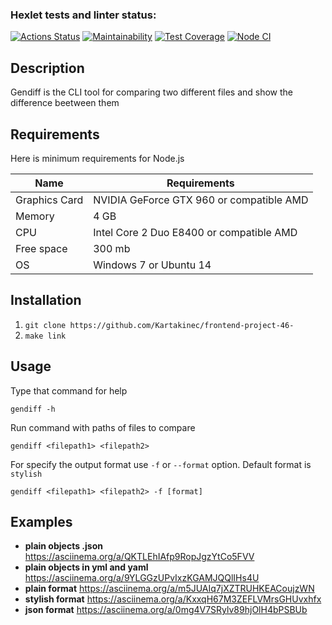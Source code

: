 ### Hexlet tests and linter status:
[![Actions Status](https://github.com/Kartakinec/frontend-project-46/actions/workflows/hexlet-check.yml/badge.svg)](https://github.com/Kartakinec/frontend-project-46/actions)
[![Maintainability](https://api.codeclimate.com/v1/badges/7f65810d2211cfa5a28e/maintainability)](https://codeclimate.com/github/Kartakinec/frontend-project-46-/maintainability)
[![Test Coverage](https://api.codeclimate.com/v1/badges/7f65810d2211cfa5a28e/test_coverage)](https://codeclimate.com/github/Kartakinec/frontend-project-46-/test_coverage)
[![Node CI](https://github.com/Kartakinec/frontend-project-46-/actions/workflows/node.js.yml/badge.svg?event=push)](https://github.com/Kartakinec/frontend-project-46-/actions/workflows/node.js.yml)

## Description

Gendiff is the CLI tool for comparing two different files and show the difference beetween them

## Requirements
Here is minimum requirements for Node.js

| Name | Requirements |
| ------ | ------ |
| Graphics Card | NVIDIA GeForce GTX 960 or compatible AMD |
| Memory | 4 GB |
| CPU | Intel Core 2 Duo E8400 or compatible AMD |
| Free space | 300 mb |
| OS | Windows 7 or Ubuntu 14 |


## Installation
1) `git clone https://github.com/Kartakinec/frontend-project-46-`
2) `make link`

## Usage
 Type that command for help
  ```
  gendiff -h
  ```
 Run command with paths of files to compare

  ```
  gendiff <filepath1> <filepath2>
  ```
 For specify the output format use `-f` or `--format` option. Default format is `stylish`

  ```
  gendiff <filepath1> <filepath2> -f [format]
  ```

## Examples
- **plain objects .json**
https://asciinema.org/a/QKTLEhIAfp9RopJgzYtCo5FVV
- **plain objects in yml and yaml**
https://asciinema.org/a/9YLGGzUPvIxzKGAMJQQlIHs4U
- **plain format**
https://asciinema.org/a/m5JUAIq7jXZTRUHKEACoujzWN
- **stylish format**
https://asciinema.org/a/KxxqH67M3ZEFLVMrsGHUvxhfx
- **json format**
https://asciinema.org/a/0mg4V7SRylv89hjOlH4bPSBUb
